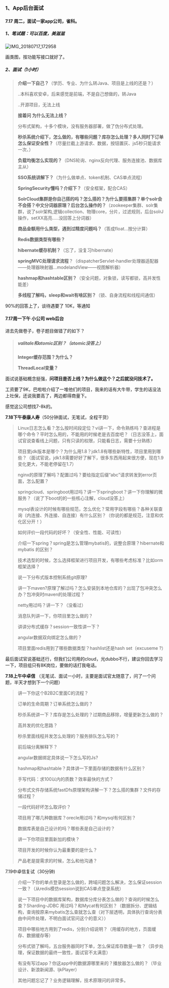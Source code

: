 ### 1、App后台面试

#### 7.17 周二，面试一家app公司，雀科。

##### 1、笔试题：可以百度，美滋滋

![IMG_20180717_172958](真实面试题记录.assets/IMG_20180717_172958.jpg)

画类图，按功能写接口就好了。



##### 2、面试（1小时）

> **介绍一下自己？**（学历、专业、为什么转Java、项目是上线的还是？）
>
> ..本科喜欢安卓，后来感觉是前端，不是自己想做的，转Java
>
> ..开源项目，无法上线
>
> **接着问 为什么无法上线？**
>
> 分布式架构，十多个模块，没有服务器部署，做了伪分布式处理。
>
> **秒杀系统介绍下，怎么做的，有哪些问题？库存怎么处理？多人同时下订单怎么保证安全性？**（尽量拦截上游请求、数据，按钮置灰、js5秒只能请求一次、）
>
> **负载均衡怎么实现的？**（DNS轮询、nginx反向代理、服务连接池、数据库主从）
>
> **SSO系统讲解下？**（为什么做单点、token机制、CAS单点流程）
>
> **SpringSecurity懂吗？介绍下？**（安全框架，配合CAS）
>
> **SolrCloud集群是你自己搭的吗？怎么搭的？为什么要搭集群？单个solr会不会搭？中文分词器原理？后台怎么操作的？**（zookeeper集群、solr集群，说了solr架构,逻辑collection、物理core，分片，过滤规则，后台solrJ操作，setXX高亮.....没回答上分词器）
>
> **商品金额用什么类型，遇到过精度问题吗？**（答成float...按分计算）
>
> **Redis数据类型有哪些？**
>
> **hibernate缓存机制？**（忘了，没复习hibernate）
>
> **springMVC处理请求流程**？（dispatcherServlet-handler处理器适配器——处理器映射器...modelandView——视图解析器）
>
> **hashmap和hashtable区别？**（安全问题，对象锁，读写都锁，高并发性能差）
>
> **多线程了解吗，sleep和wait有啥区别？**（锁、自身流程和线程间通信）
>



90%的回答上了，谈待遇要了 10K，等通知



#### 7.17周一下午  小公司 web后台

进去先做卷子，卷子题目做错了的如下？

> ##### valitale和atomic区别？（atomic没答上）
>
> **Integer缓存范围？为什么？**
>
> **ThreadLocal变量？**
>



面试说基础概念挺强，**问项目是否上线？为什么做这个？之后就没问技术了。**

工资要了9K，巴啦啦介绍了一堆他们的项目，我来的话有大牛带，学生的话没法上社保，还说我要高了，两边都得商量下。

感觉这公司想找7-8k的。



**7.18下午泰康人寿**（50分钟面试，无笔试，全程干货）

> Linux日志怎么看？怎么按时间段定位？vi讲一下，命令熟练吗？查进程是哪个命令？平时怎么用的，不能用的时候老是去百度吧？（日志没答上，面试官说查看线上问题，只有只读的权限，只能看日志，需要十分熟练）
>
> 项目里jdk版本是哪个？为什么用1.8？jdk1.8有哪些新特性，项目里用到哪些？（面试官说，jdk1.8需要好好了解下，很多东西用起来很方便，现在1.9变化更大，不能老停留在1.7）
>
> nginx的原理了解吗？配置过吗？要给指定后缀“abc”请求转发到error页面，怎么配置？ 
>
> springcloud、springboot用过吗？讲一下springboot？讲一下你理解的微服务？（说了下boot的的一些核心注解，cloud没答上）
>
> mysql表设计的时候有哪些规范，怎么优化？常用字段有哪些？各种关联查询（内连接、外连接、自连接）有什么区别？（你说的都是规范，注意和优化区分开！）
>
> 如何评价一段代码的好坏？（安全性、性能、可读性）
>
> 介绍一下spring？spring是怎么管理mybatis的，说整合原理？hibernate和mybatis 的区别？
>
> 技术选型的时候，怎么选择框架进行项目开发，有哪些考虑标准？比如orm框架选择？
>
> 说一下分布式版本控制系统git原理?
>
> 讲一下maven?原理了解过吗？怎么安装到本地仓库的？出现了包冲突怎么办？包冲突时maven的处理过程？
>
> netty用过吗？讲一下？（没看过）
>
> 消息队列讲一下，你项目里怎么做的？
>
> 讲讲分布式缓存？session一致性讲一下？
>
> angular数据双向绑定怎么做的？
>
> 项目里面redis用到了哪些数据类型？hashlist还是hash set（excuseme ?）

最后面试官说基础还行，但我们公司用的cloud，光dubbo不行，建议你回去学习一下，项目组只有8K岗位，要做的话打我电话。



**7.18上午中卓信** （无笔试、面试一小时，主要是面试官太随意了，问了一个问题，半天才想到下一个问题）



> 讲一下你这个B2B2C里面C的流程？
>
> 订单的生命周期？订单系统怎么做的？
>
> 秒杀系统讲一下？库存是怎么处理的？过期商品移除，增量更新怎么做的？
>
> 高并发的优化思路？
>
> 秒杀里面线程并发怎么处理的？服务排队怎么写的？
>
> 前后端分离解释下？
>
> angular数据绑定具体说一下怎么写的Js?
>
> hashmap和hashtable？具体讲一下里面存储的数据有什么区别？
>
> 手写代码：求100以内的质数？效率最快的方式？
>
> 分布式文件存储系统fastDfs原理架构讲解一下？怎么搭的集群？文件的存储过程？
>
> 一段代码好坏怎么取评价？
>
> 项目用了哪几种数据库？orecle用过吗？和mysql有何区别？
>
> 数据库表是自己设计的吗？哪些表是自己设计的？
>
> 讲一下你项目里面新加的模块？
>
> 项目开发的时候你认为最重要的是什么？
>
> 产品老是提需求的时候，怎么和他沟通？



7.19中卓信复试（30分钟)

> 介绍一下你的单点登录是怎么做的，跨域问题怎么解决，怎么保证session一致？（从redis模仿session说到CAS单点登录系统）
>
> 说一下项目中的数据库架构，数据库分库分表怎么做的？查询的时候怎么查？Sharding-JDBC 用过吗？和Mycat有何区别？（数据拆分、逻辑结构，查询按原来mybatis怎么查就怎么查（对下层透明，具体执行查询分表由中间件处理，不明白面试官问这个的意义））
>
> 项目中哪些地方用到了redis，分别介绍说明？（用缓存的地方，页面缓存、数据缓存等）
>
> 分布式锁了解吗，五台服务器同时下单，怎么保证库存数量一致？（异步处理，保证数据的最终一致性，面试官不太满意）
>
> 有没有写过app？你这app中的数据源哪里来的？播放器怎么做的？（毕业设计、新浪新闻源、ljkPlayer）
>
> 其他问题忘记了？业务逻辑理解，技术原理问的非常多。

